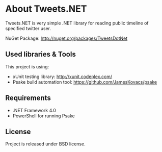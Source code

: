 About Tweets.NET
=============
Tweets.NET is very simple .NET library for reading public timeline of specified twitter user.

NuGet Package: http://nuget.org/packages/TweetsDotNet

Used libraries & Tools
-----------------
This project is using: 

* xUnit testing library: http://xunit.codeplex.com/
* Psake build automation tool: https://github.com/JamesKovacs/psake

Requirements
------------
* .NET Framework 4.0
* PowerShell for running Psake

License
-------
Project is released under BSD license.

